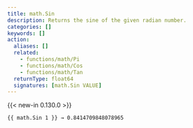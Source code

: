 ```yaml
---
title: math.Sin
description: Returns the sine of the given radian number.
categories: []
keywords: []
action:
  aliases: []
  related:
    - functions/math/Pi
    - functions/math/Cos
    - functions/math/Tan
  returnType: float64
  signatures: [math.Sin VALUE]
---
```


{{< new-in 0.130.0 >}}

```go-html-template
{{ math.Sin 1 }} → 0.8414709848078965
```
